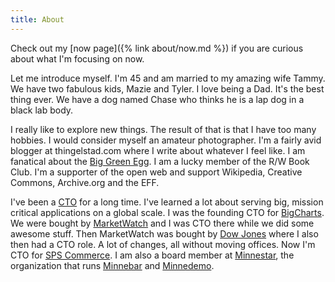 ```yaml
---
title: About
---
```


Check out my [now page]({% link about/now.md %}) if you are curious about what I'm focusing on now.

Let me introduce myself. I'm 45 and am married to my amazing wife Tammy. We have two fabulous kids, Mazie and Tyler. I love being a Dad. It's the best thing ever. We have a dog named Chase who thinks he is a lap dog in a black lab body.

I really like to explore new things. The result of that is that I have too many hobbies. I would consider myself an amateur photographer. I'm a fairly avid blogger at thingelstad.com where I write about whatever I feel like. I am fanatical about the [Big Green Egg](http://biggreenegg.com/). I am a lucky member of the R/W Book Club. I'm a supporter of the open web and support Wikipedia, Creative Commons, Archive.org and the EFF.

I've been a [CTO](http://www.allthingsdistributed.com/2007/07/the_different_cto_roles.html) for a long time. I've learned a lot about serving big, mission critical applications on a global scale. I was the founding CTO for [BigCharts](http://www.bigcharts.com/). We were bought by [MarketWatch](http://www.marketwatch.com/) and I was CTO there while we did some awesome stuff. Then MarketWatch was bought by [Dow Jones](http://www.dowjones.com/) where I also then had a CTO role. A lot of changes, all without moving offices. Now I'm CTO for [SPS Commerce](http://spscommerce.com/). I am also a board member at [Minnestar](http://minnestar.org/), the organization that runs [Minnebar](http://minnestar.org/minnebar/) and [Minnedemo](http://minnestar.org/minnedemo/).
